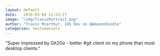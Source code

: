 ```yaml
---
layout: default
date:   2016-03-04 11:53:17
image: "/img/TravisPortrait.png"
author: "Travis Mcarthur, iOS Dev on @AmazonKindle"
categories: testimonials
---
```


<span class="blue">"</span>Super impressed by Git2Go - better #git client on my phone than most desktop clients.<span class="blue">"</span>

